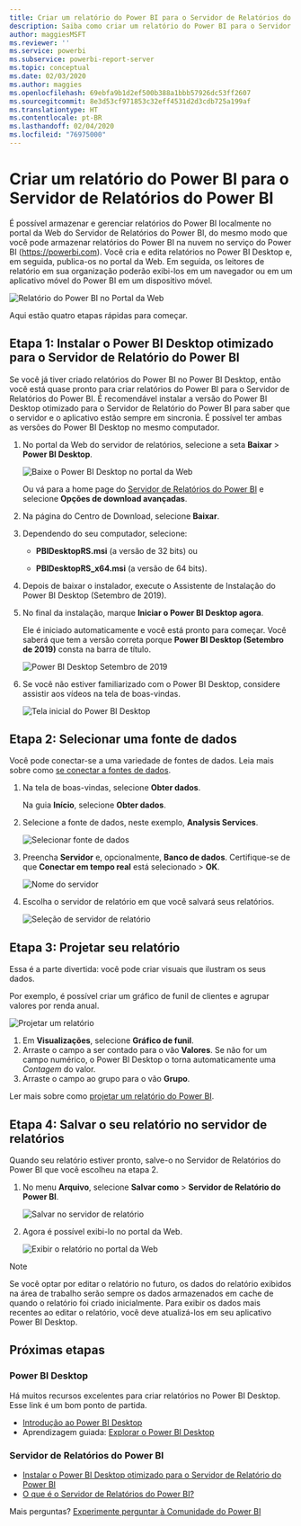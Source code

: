 ```yaml
---
title: Criar um relatório do Power BI para o Servidor de Relatórios do Power BI
description: Saiba como criar um relatório do Power BI para o Servidor de Relatório do Power BI em algumas etapas simples.
author: maggiesMSFT
ms.reviewer: ''
ms.service: powerbi
ms.subservice: powerbi-report-server
ms.topic: conceptual
ms.date: 02/03/2020
ms.author: maggies
ms.openlocfilehash: 69ebfa9b1d2ef500b388a1bbb57926dc53ff2607
ms.sourcegitcommit: 8e3d53cf971853c32eff4531d2d3cdb725a199af
ms.translationtype: HT
ms.contentlocale: pt-BR
ms.lasthandoff: 02/04/2020
ms.locfileid: "76975000"
---
```

# <a name="create-a-power-bi-report-for-power-bi-report-server"></a>Criar um relatório do Power BI para o Servidor de Relatórios do Power BI
É possível armazenar e gerenciar relatórios do Power BI localmente no portal da Web do Servidor de Relatórios do Power BI, do mesmo modo que você pode armazenar relatórios do Power BI na nuvem no serviço do Power BI (https://powerbi.com). Você cria e edita relatórios no Power BI Desktop e, em seguida, publica-os no portal da Web. Em seguida, os leitores de relatório em sua organização poderão exibi-los em um navegador ou em um aplicativo móvel do Power BI em um dispositivo móvel.

![Relatório do Power BI no Portal da Web](media/quickstart-create-powerbi-report/report-server-powerbi-report.png)

Aqui estão quatro etapas rápidas para começar.

## <a name="step-1-install-power-bi-desktop-optimized-for-power-bi-report-server"></a>Etapa 1: Instalar o Power BI Desktop otimizado para o Servidor de Relatório do Power BI

Se você já tiver criado relatórios do Power BI no Power BI Desktop, então você está quase pronto para criar relatórios do Power BI para o Servidor de Relatórios do Power BI. É recomendável instalar a versão do Power BI Desktop otimizado para o Servidor de Relatório do Power BI para saber que o servidor e o aplicativo estão sempre em sincronia. É possível ter ambas as versões do Power BI Desktop no mesmo computador.

1. No portal da Web do servidor de relatórios, selecione a seta **Baixar** > **Power BI Desktop**.

    ![Baixe o Power BI Desktop no portal da Web](media/quickstart-create-powerbi-report/report-server-download-web-portal.png)

    Ou vá para a home page do [Servidor de Relatórios do Power BI](https://powerbi.microsoft.com/report-server/) e selecione **Opções de download avançadas**.

2. Na página do Centro de Download, selecione **Baixar**.

3. Dependendo do seu computador, selecione:

    - **PBIDesktopRS.msi** (a versão de 32 bits) ou

    - **PBIDesktopRS_x64.msi** (a versão de 64 bits).

4. Depois de baixar o instalador, execute o Assistente de Instalação do Power BI Desktop (Setembro de 2019).

2. No final da instalação, marque **Iniciar o Power BI Desktop agora**.
   
    Ele é iniciado automaticamente e você está pronto para começar. Você saberá que tem a versão correta porque **Power BI Desktop (Setembro de 2019)** consta na barra de título.

    ![Power BI Desktop Setembro de 2019](media/quickstart-create-powerbi-report/power-bi-report-server-desktop-sept-2019.png)

3. Se você não estiver familiarizado com o Power BI Desktop, considere assistir aos vídeos na tela de boas-vindas.
   
    ![Tela inicial do Power BI Desktop](media/quickstart-create-powerbi-report/report-server-powerbi-desktop-start.png)

## <a name="step-2-select-a-data-source"></a>Etapa 2: Selecionar uma fonte de dados
Você pode conectar-se a uma variedade de fontes de dados. Leia mais sobre como [se conectar a fontes de dados](connect-data-sources.md).

1. Na tela de boas-vindas, selecione **Obter dados**.
   
    Na guia **Início**, selecione **Obter dados**.
2. Selecione a fonte de dados, neste exemplo, **Analysis Services**.
   
    ![Selecionar fonte de dados](media/quickstart-create-powerbi-report/power-bi-report-server-get-data-ssas.png)
3. Preencha **Servidor** e, opcionalmente, **Banco de dados**. Certifique-se de que **Conectar em tempo real** está selecionado > **OK**.
   
    ![Nome do servidor](media/quickstart-create-powerbi-report/report-server-ssas-server-name.png)
4. Escolha o servidor de relatório em que você salvará seus relatórios.
   
    ![Seleção de servidor de relatório](media/quickstart-create-powerbi-report/report-server-select-server.png)

## <a name="step-3-design-your-report"></a>Etapa 3: Projetar seu relatório
Essa é a parte divertida: você pode criar visuais que ilustram os seus dados.

Por exemplo, é possível criar um gráfico de funil de clientes e agrupar valores por renda anual.

![Projetar um relatório](media/quickstart-create-powerbi-report/report-server-create-funnel.png)

1. Em **Visualizações**, selecione **Gráfico de funil**.
2. Arraste o campo a ser contado para o vão **Valores**. Se não for um campo numérico, o Power BI Desktop o torna automaticamente uma *Contagem* do valor.
3. Arraste o campo ao grupo para o vão **Grupo**.

Ler mais sobre como [projetar um relatório do Power BI](../desktop-report-view.md).

## <a name="step-4-save-your-report-to-the-report-server"></a>Etapa 4: Salvar o seu relatório no servidor de relatórios
Quando seu relatório estiver pronto, salve-o no Servidor de Relatórios do Power BI que você escolheu na etapa 2.

1. No menu **Arquivo**, selecione **Salvar como** > **Servidor de Relatório do Power BI**.
   
    ![Salvar no servidor de relatório](media/quickstart-create-powerbi-report/report-server-save-as-powerbi-report-server.png)
2. Agora é possível exibi-lo no portal da Web.
   
    ![Exibir o relatório no portal da Web](media/quickstart-create-powerbi-report/report-server-powerbi-report.png)
    
> [!NOTE]
> Se você optar por editar o relatório no futuro, os dados do relatório exibidos na área de trabalho serão sempre os dados armazenados em cache de quando o relatório foi criado inicialmente.  Para exibir os dados mais recentes ao editar o relatório, você deve atualizá-los em seu aplicativo Power BI Desktop.

## <a name="next-steps"></a>Próximas etapas
### <a name="power-bi-desktop"></a>Power BI Desktop
Há muitos recursos excelentes para criar relatórios no Power BI Desktop. Esse link é um bom ponto de partida.

* [Introdução ao Power BI Desktop](../desktop-getting-started.md)
* Aprendizagem guiada: [Explorar o Power BI Desktop](/learn/modules/get-data-power-bi/2-getting-started-power-bi-desktop)

### <a name="power-bi-report-server"></a>Servidor de Relatórios do Power BI
* [Instalar o Power BI Desktop otimizado para o Servidor de Relatório do Power BI](install-powerbi-desktop.md)  
* [O que é o Servidor de Relatórios do Power BI?](get-started.md)  

Mais perguntas? [Experimente perguntar à Comunidade do Power BI](https://community.powerbi.com/)
